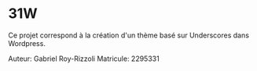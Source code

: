 # 31W

Ce projet correspond à la création d'un thème basé sur Underscores dans Wordpress.

Auteur: Gabriel Roy-Rizzoli
Matricule: 2295331